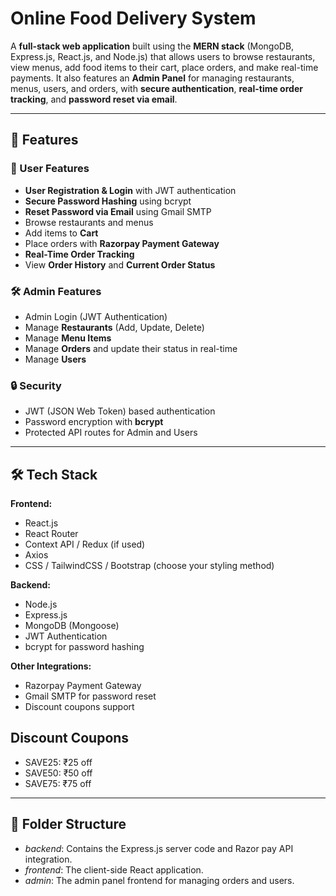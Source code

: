 #  Online Food Delivery System

A **full-stack web application** built using the **MERN stack** (MongoDB, Express.js, React.js, and Node.js) that allows users to browse restaurants, view menus, add food items to their cart, place orders, and make real-time payments. It also features an **Admin Panel** for managing restaurants, menus, users, and orders, with **secure authentication**, **real-time order tracking**, and **password reset via email**.

---

## 🚀 Features

### 👤 User Features
- **User Registration & Login** with JWT authentication
- **Secure Password Hashing** using bcrypt
- **Reset Password via Email** using Gmail SMTP
- Browse restaurants and menus
- Add items to **Cart**
- Place orders with **Razorpay Payment Gateway**
- **Real-Time Order Tracking**
- View **Order History** and **Current Order Status**

### 🛠 Admin Features
- Admin Login (JWT Authentication)
- Manage **Restaurants** (Add, Update, Delete)
- Manage **Menu Items**
- Manage **Orders** and update their status in real-time
- Manage **Users**

### 🔒 Security
- JWT (JSON Web Token) based authentication
- Password encryption with **bcrypt**
- Protected API routes for Admin and Users

---

## 🛠 Tech Stack

**Frontend:**
- React.js
- React Router
- Context API / Redux (if used)
- Axios
- CSS / TailwindCSS / Bootstrap (choose your styling method)

**Backend:**
- Node.js
- Express.js
- MongoDB (Mongoose)
- JWT Authentication
- bcrypt for password hashing

**Other Integrations:**
- Razorpay Payment Gateway
- Gmail SMTP for password reset
- Discount coupons support

## Discount Coupons

- SAVE25: ₹25 off
- SAVE50: ₹50 off
- SAVE75: ₹75 off
---

## 📂 Folder Structure
- *backend*: Contains the Express.js server code and Razor pay API integration.
- *frontend*: The client-side React application.
- *admin*: The admin panel frontend for managing orders and users.
